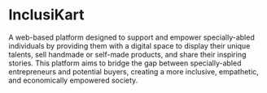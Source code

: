 # InclusiKart
A web-based platform designed to support and empower specially-abled individuals by providing them with a digital space to display their unique talents, sell handmade or self-made products, and share their inspiring stories. This platform aims to bridge the gap between specially-abled entrepreneurs and potential buyers, creating a more inclusive, empathetic, and economically empowered society.
